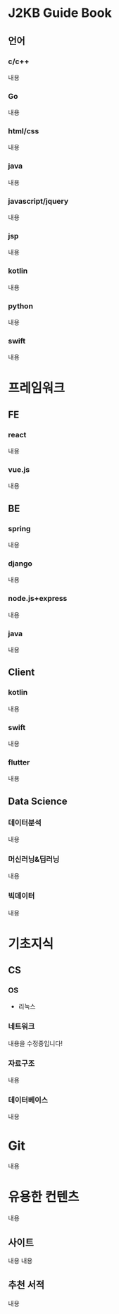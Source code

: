 # J2KB Guide Book

## 언어
### c/c++
내용
### Go
내용
### html/css
내용
### java
내용
### javascript/jquery
내용
### jsp
내용
### kotlin
내용
### python
내용
### swift
내용

# 프레임워크

## FE
### react
내용
### vue.js
내용

## BE
### spring
내용
### django
내용
### node.js+express
내용
### java
내용

## Client
### kotlin
내용
### swift
내용
### flutter
내용

## Data Science
### 데이터분석
내용
### 머신러닝&딥러닝
내용
### 빅데이터
내용

# 기초지식

## CS
### OS
  - 리눅스
### 네트워크
내용을 수정중입니다!
### 자료구조
내용
### 데이터베이스
내용

# Git
내용

# 유용한 컨텐츠
내용
## 사이트
내용
내용
## 추천 서적
내용
